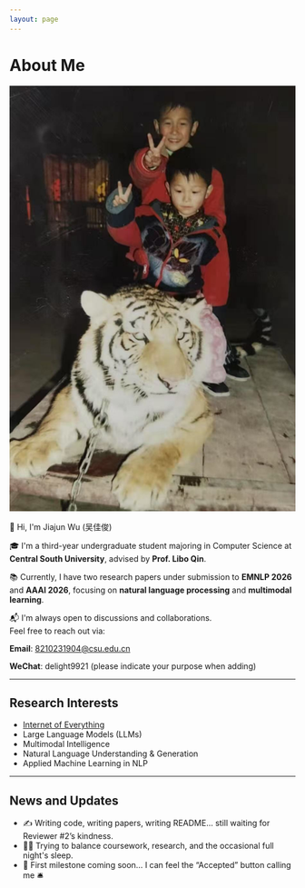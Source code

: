 ```yaml
---
layout: page
---
```


# About Me

<img src="/images/with_tiger.jpg" class="floatpic">

👋 Hi, I'm Jiajun Wu (吴佳俊)

🎓 I'm a third-year undergraduate student majoring in Computer Science at **Central South University**, advised by **Prof. Libo Qin**.

📚 Currently, I have two research papers under submission to **EMNLP 2026** and **AAAI 2026**, focusing on **natural language processing** and **multimodal learning**.

📬 I'm always open to discussions and collaborations.  
Feel free to reach out via: 

**Email**: 8210231904@csu.edu.cn

**WeChat**: delight9921 (please indicate your purpose when adding)


---

## Research Interests

- [Internet of Everything](https://scholar.google.com/citations?view_op=search_authors&hl=zh-CN&mauthors=label:internet_of_everything)
- Large Language Models (LLMs)
- Multimodal Intelligence
- Natural Language Understanding & Generation
- Applied Machine Learning in NLP

---

## News and Updates

- ✍️ Writing code, writing papers, writing README... still waiting for Reviewer #2’s kindness.
- 🧑‍🔬 Trying to balance coursework, research, and the occasional full night's sleep.
- 🚀 First milestone coming soon… I can feel the “Accepted” button calling me 🛎️

<br>

